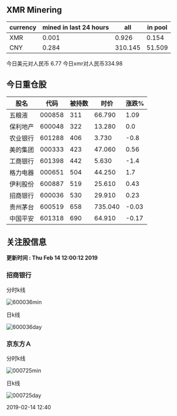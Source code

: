 ## XMR Minering

|currency|mined in last 24 hours|all|in pool|
|---|---|---|---|
|XMR|0.001|0.926|0.154|
|CNY|0.284|310.145|51.509|

今日美元对人民币 6.77	今日xmr对人民币334.98


## 今日重仓股 

|股名|代码|被持数|时价|涨跌%|
|---|---|---|---|---|
|五粮液|000858|311|66.790|1.09|
|保利地产|600048|322|13.280|0.0|
|农业银行|601288|406|3.730|-0.8|
|美的集团|000333|423|47.060|0.56|
|工商银行|601398|442|5.630|-1.4|
|格力电器|000651|504|44.250|1.7|
|伊利股份|600887|519|25.610|0.43|
|招商银行|600036|530|29.910|0.23|
|贵州茅台|600519|658|735.040|-0.03|
|中国平安|601318|690|64.910|-0.17|

## 关注股信息
**更新时间 : Thu Feb 14 12:00:12 2019**
### 招商银行 
分时k线

![600036min](http://image.sinajs.cn/newchart/min/n/sh600036.gif)

日k线

![600036day](http://image.sinajs.cn/newchart/daily/n/sh600036.gif)

### 京东方Ａ 
分时k线

![000725min](http://image.sinajs.cn/newchart/min/n/sz000725.gif)

日k线

![000725day](http://image.sinajs.cn/newchart/daily/n/sz000725.gif)

2019-02-14 12:40
